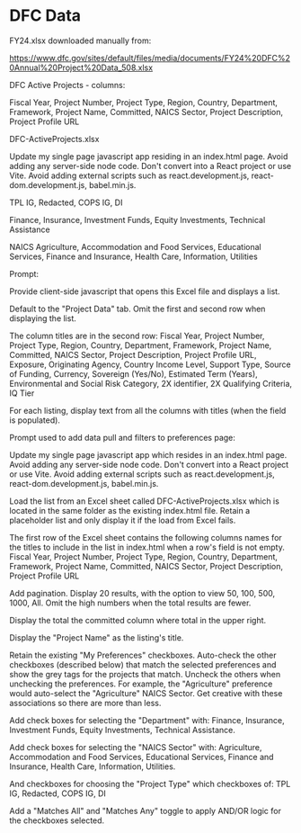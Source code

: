 # DFC Data

FY24.xlsx downloaded manually from:

https://www.dfc.gov/sites/default/files/media/documents/FY24%20DFC%20Annual%20Project%20Data_508.xlsx


DFC Active Projects - columns:

Fiscal Year, Project Number, Project Type, Region, Country, Department, Framework, Project Name, Committed, NAICS Sector, Project Description, Project Profile URL

DFC-ActiveProjects.xlsx

Update my single page javascript app residing in an index.html page. Avoid adding any server-side node code. Don't convert into a React project or use Vite. Avoid adding external scripts such as react.development.js, react-dom.development.js, babel.min.js.

TPL IG, Redacted, COPS IG, DI

Finance, Insurance, Investment Funds, Equity Investments, Technical Assistance

NAICS
Agriculture, Accommodation and Food Services, Educational Services, Finance and Insurance, Health Care, Information, Utilities

Prompt:

Provide client-side javascript that opens this Excel file and displays a list.

Default to the "Project Data" tab.
Omit the first and second row when displaying the list.

The column titles are in the second row: Fiscal Year, Project Number, Project Type, Region, Country, Department, Framework, Project Name, Committed, NAICS Sector, Project Description, Project Profile URL, Exposure, Originating Agency, Country Income Level, Support Type, Source of Funding, Currency, Sovereign (Yes/No), Estimated Term (Years), Environmental and Social Risk Category, 2X identifier, 2X Qualifying Criteria, IQ Tier

For each listing, display text from all the columns with titles (when the field is populated). 


Prompt used to add data pull and filters to preferences page:

Update my single page javascript app which resides in an index.html page. Avoid adding any server-side node code. Don't convert into a React project or use Vite. Avoid adding external scripts such as react.development.js, react-dom.development.js, babel.min.js.

Load the list from an Excel sheet called DFC-ActiveProjects.xlsx which is located in the same folder as the existing index.html file. Retain a placeholder list and only display it if the load from Excel fails.

The first row of the Excel sheet contains the following columns names for the titles to include in the list in index.html when a row's field is not empty.
Fiscal Year, Project Number, Project Type, Region, Country, Department, Framework, Project Name, Committed, NAICS Sector, Project Description, Project Profile URL

Add pagination. Display 20 results, with the option to view 50, 100, 500, 1000, All. Omit the high numbers when the total results are fewer.

Display the total the committed column where total in the upper right.

Display the "Project Name" as the listing's title.

Retain the existing "My Preferences" checkboxes. Auto-check the other checkboxes (described below) that match the selected preferences and show the grey tags for the projects that match. Uncheck the others when unchecking the preferences. For example, the "Agriculture" preference would auto-select the "Agriculture" NAICS Sector. Get creative with these associations so there are more than less.

Add check boxes for selecting the "Department" with:
Finance, Insurance, Investment Funds, Equity Investments, Technical Assistance.

Add check boxes for selecting the "NAICS Sector" with: Agriculture, Accommodation and Food Services, Educational Services, Finance and Insurance, Health Care, Information, Utilities.

And checkboxes for choosing the "Project Type" which checkboxes of: TPL IG, Redacted, COPS IG, DI

Add a "Matches All" and "Matches Any" toggle to apply AND/OR logic for the checkboxes selected.

